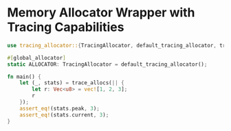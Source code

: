 # Memory Allocator Wrapper with Tracing Capabilities

``` rust
use tracing_allocator::{TracingAllocator, default_tracing_allocator, trace_allocs};

#[global_allocator]
static ALLOCATOR: TracingAllocator = default_tracing_allocator();

fn main() {
    let (_, stats) = trace_allocs(|| {
        let r: Vec<u8> = vec![1, 2, 3];
        r
    });
    assert_eq!(stats.peak, 3);
    assert_eq!(stats.current, 3);
}
```
